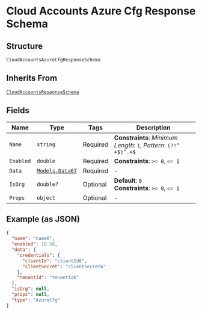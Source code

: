 
# Cloud Accounts Azure Cfg Response Schema

## Structure

`CloudAccountsAzureCfgResponseSchema`

## Inherits From

[`CloudAccountsResponseSchema`](../../doc/models/cloud-accounts-response-schema.md)

## Fields

| Name | Type | Tags | Description |
|  --- | --- | --- | --- |
| `Name` | `string` | Required | **Constraints**: *Minimum Length*: `1`, *Pattern*: `(?!^ +$)^.+$` |
| `Enabled` | `double` | Required | **Constraints**: `>= 0`, `<= 1` |
| `Data` | [`Models.Data67`](../../doc/models/data-67.md) | Required | - |
| `IsOrg` | `double?` | Optional | **Default**: `0`<br>**Constraints**: `>= 0`, `<= 1` |
| `Props` | `object` | Optional | - |

## Example (as JSON)

```json
{
  "name": "name0",
  "enabled": 18.58,
  "data": {
    "credentials": {
      "clientId": "clientId8",
      "clientSecret": "clientSecret6"
    },
    "tenantId": "tenantId6"
  },
  "isOrg": null,
  "props": null,
  "type": "AzureCfg"
}
```

